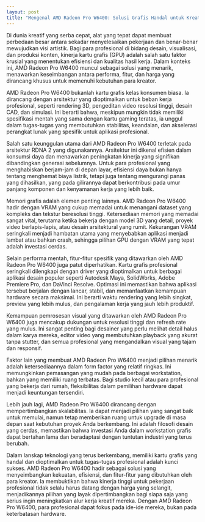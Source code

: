 ```yaml
---
layout: post
title: "Mengenal AMD Radeon Pro W6400: Solusi Grafis Handal untuk Kreator Profesional"
---
```


Di dunia kreatif yang serba cepat, alat yang tepat dapat membuat perbedaan besar antara sekadar menyelesaikan pekerjaan dan benar-benar mewujudkan visi artistik. Bagi para profesional di bidang desain, visualisasi, dan produksi konten, kinerja kartu grafis (GPU) adalah salah satu faktor krusial yang menentukan efisiensi dan kualitas hasil kerja. Dalam konteks ini, AMD Radeon Pro W6400 muncul sebagai solusi yang menarik, menawarkan keseimbangan antara performa, fitur, dan harga yang dirancang khusus untuk memenuhi kebutuhan para kreator.

AMD Radeon Pro W6400 bukanlah kartu grafis kelas konsumen biasa. Ia dirancang dengan arsitektur yang dioptimalkan untuk beban kerja profesional, seperti rendering 3D, pengeditan video resolusi tinggi, desain CAD, dan simulasi. Ini berarti bahwa, meskipun mungkin tidak memiliki spesifikasi mentah yang sama dengan kartu gaming teratas, ia unggul dalam tugas-tugas yang membutuhkan stabilitas, keandalan, dan akselerasi perangkat lunak yang spesifik untuk aplikasi profesional.

Salah satu keunggulan utama dari AMD Radeon Pro W6400 terletak pada arsitektur RDNA 2 yang digunakannya. Arsitektur ini dikenal efisien dalam konsumsi daya dan menawarkan peningkatan kinerja yang signifikan dibandingkan generasi sebelumnya. Untuk para profesional yang menghabiskan berjam-jam di depan layar, efisiensi daya bukan hanya tentang menghemat biaya listrik, tetapi juga tentang mengurangi panas yang dihasilkan, yang pada gilirannya dapat berkontribusi pada umur panjang komponen dan kenyamanan kerja yang lebih baik.

Memori grafis adalah elemen penting lainnya. AMD Radeon Pro W6400 hadir dengan VRAM yang cukup memadai untuk menangani dataset yang kompleks dan tekstur beresolusi tinggi. Ketersediaan memori yang memadai sangat vital, terutama ketika bekerja dengan model 3D yang detail, proyek video berlapis-lapis, atau desain arsitektural yang rumit. Kekurangan VRAM seringkali menjadi hambatan utama yang menyebabkan aplikasi menjadi lambat atau bahkan crash, sehingga pilihan GPU dengan VRAM yang tepat adalah investasi cerdas.

Selain performa mentah, fitur-fitur spesifik yang ditawarkan oleh AMD Radeon Pro W6400 juga patut diperhatikan. Kartu grafis profesional seringkali dilengkapi dengan driver yang dioptimalkan untuk berbagai aplikasi desain populer seperti Autodesk Maya, SolidWorks, Adobe Premiere Pro, dan DaVinci Resolve. Optimasi ini memastikan bahwa aplikasi tersebut berjalan dengan lancar, stabil, dan memanfaatkan kemampuan hardware secara maksimal. Ini berarti waktu rendering yang lebih singkat, preview yang lebih mulus, dan pengalaman kerja yang jauh lebih produktif.

Kemampuan pemrosesan visual yang ditawarkan oleh AMD Radeon Pro W6400 juga mencakup dukungan untuk resolusi tinggi dan refresh rate yang mulus. Ini sangat penting bagi desainer yang perlu melihat detail halus dalam karya mereka, editor video yang membutuhkan playback yang akurat tanpa stutter, dan semua profesional yang mengandalkan visual yang tajam dan responsif.

Faktor lain yang membuat AMD Radeon Pro W6400 menjadi pilihan menarik adalah ketersediaannya dalam form factor yang relatif ringkas. Ini memungkinkan pemasangan yang mudah pada berbagai workstation, bahkan yang memiliki ruang terbatas. Bagi studio kecil atau para profesional yang bekerja dari rumah, fleksibilitas dalam pemilihan hardware dapat menjadi keuntungan tersendiri.

Lebih jauh lagi, AMD Radeon Pro W6400 dirancang dengan mempertimbangkan skalabilitas. Ia dapat menjadi pilihan yang sangat baik untuk memulai, namun tetap memberikan ruang untuk upgrade di masa depan saat kebutuhan proyek Anda berkembang. Ini adalah filosofi desain yang cerdas, memastikan bahwa investasi Anda dalam workstation grafis dapat bertahan lama dan beradaptasi dengan tuntutan industri yang terus berubah.

Dalam lanskap teknologi yang terus berkembang, memiliki kartu grafis yang handal dan dioptimalkan untuk tugas-tugas profesional adalah kunci sukses. AMD Radeon Pro W6400 hadir sebagai solusi yang menyeimbangkan kekuatan, efisiensi, dan fitur-fitur yang dibutuhkan oleh para kreator. Ia membuktikan bahwa kinerja tinggi untuk pekerjaan profesional tidak selalu harus datang dengan harga yang selangit, menjadikannya pilihan yang layak dipertimbangkan bagi siapa saja yang serius ingin meningkatkan alur kerja kreatif mereka. Dengan AMD Radeon Pro W6400, para profesional dapat fokus pada ide-ide mereka, bukan pada keterbatasan hardware.
